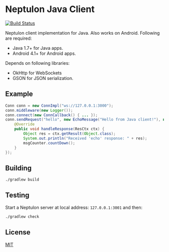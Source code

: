 # Neptulon Java Client

[![Build Status](https://travis-ci.org/neptulon/client-java.svg?branch=master)](https://travis-ci.org/neptulon/client-java)

Neptulon client implementation for Java. Also works on Android. Following are required:

* Java 1.7+ for Java apps.
* Android 4.1+ for Android apps.

Depends on following libraries:

* OkHttp for WebSockets
* GSON for JSON serialization.

## Example

```java
Conn conn = new ConnImpl("ws://127.0.0.1:3000");
conn.middleware(new Logger());
conn.connect(new ConnCallback() { ... });
conn.sendRequest("hello", new EchoMessage("Hello from Java client!"), new ResCallback() {
    @Override
    public void handleResponse(ResCtx ctx) {
        Object res = ctx.getResult(Object.class);
        System.out.println("Received 'echo' response: " + res);
        msgCounter.countDown();
    }
});
```

## Building

```bash
./gradlew build
```

## Testing

Start a Neptulon server at local address: `127.0.0.1:3001` and then:

```bash
./gradlew check
```

## License

[MIT](LICENSE)
